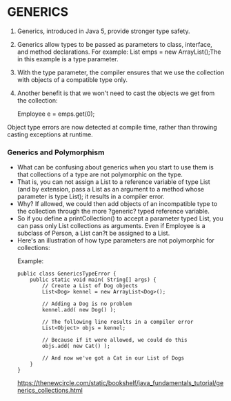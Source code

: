 # GENERICS

1. Generics, introduced in Java 5, provide stronger type safety.
2. Generics allow types to be passed as parameters to class, interface, and method declarations.
For example:
	List<Employee> emps = new ArrayList<Employee>();The <Employee> in this example is a type parameter. 

3. With the type parameter, the compiler ensures that we use the collection with objects of a compatible type only.
4. Another benefit is that we won't need to cast the objects we get from the collection:
	
	Employee e = emps.get(0);

Object type errors are now detected at compile time, rather than throwing casting exceptions at runtime.

### Generics and Polymorphism

* What can be confusing about generics when you start to use them is that collections of a type are not polymorphic on the type.
* That is, you can not assign a List<String> to a reference variable of type List<Object> (and by extension, pass a List<String> as an argument to a method whose parameter is type List<Object>); it results in a compiler error.
* Why? If allowed, we could then add objects of an incompatible type to the collection through the more ?generic? typed reference variable.
* So if you define a printCollection() to accept a parameter typed List<Person>, you can pass only List<Person> collections as arguments.
Even if Employee is a subclass of Person, a List<Employee> can?t be assigned to a List<Person>.
* Here's an illustration of how type parameters are not polymorphic for collections:

Example:

	public class GenericsTypeError {
    	public static void main( String[] args) {
        	// Create a List of Dog objects
        	List<Dog> kennel = new ArrayList<Dog>();

	        // Adding a Dog is no problem
    	    kennel.add( new Dog() );
	
    	    // The following line results in a compiler error
        	List<Object> objs = kennel;

	        // Because if it were allowed, we could do this
    	    objs.add( new Cat() );

        	// And now we've got a Cat in our List of Dogs
    	}
	}
	
https://thenewcircle.com/static/bookshelf/java_fundamentals_tutorial/generics_collections.html